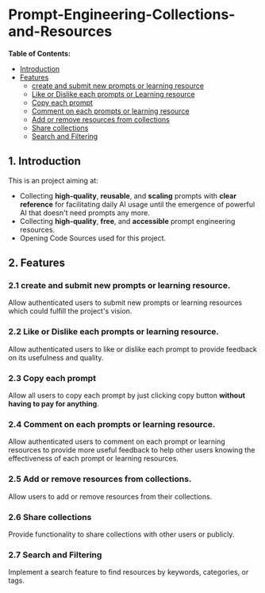 # Prompt-Engineering-Collections-and-Resources

**Table of Contents:**
- [Introduction](#Introduction)
- [Features](#Features)
  - [create and submit new prompts or learning resource](#create-and-submit-new-prompts-or-learning-resource)
  - [Like or Dislike each prompts or Learning resource](#like-or-dislike-each-prompts-or-learning-resource)
  - [Copy each prompt](#copy-each-prompt)
  - [Comment on each prompts or learning resource](#comment-on-each-prompts-or-learning-resource)
  - [Add or remove resources from collections](#add-or-remove-resources-from-collections)
  - [Share collections](#share-collections)
  - [Search and Filtering](#search-and-filtering)

## 1. Introduction
This is an project aiming at:
- Collecting **high-quality**, **reusable**, and **scaling** prompts with **clear reference** for facilitating daily AI usage until the emergence of powerful AI that doesn't need prompts any more.
- Collecting **high-quality**, **free**, and **accessible** prompt engineering resources.
- Opening Code Sources used for this project.

## 2. Features
### 2.1 create and submit new prompts or learning resource.
Allow authenticated users to submit new prompts or learning resources which could fulfill the project's vision.

### 2.2 Like or Dislike each prompts or learning resource.
Allow authenticated users to like or dislike each prompt to provide feedback on its usefulness and quality.

### 2.3 Copy each prompt
Allow all users to copy each prompt by just clicking copy button **without having to pay for anything**.

### 2.4 Comment on each prompts or learning resource.
Allow authenticated users to comment on each prompt or learning resources to provide more useful feedback to help other users knowing the effectiveness of each prompt or learning resources.

### 2.5 Add or remove resources from collections.
Allow users to add or remove resources from their collections.

### 2.6 Share collections
Provide functionality to share collections with other users or publicly.

### 2.7 Search and Filtering
Implement a search feature to find resources by keywords, categories, or tags.
